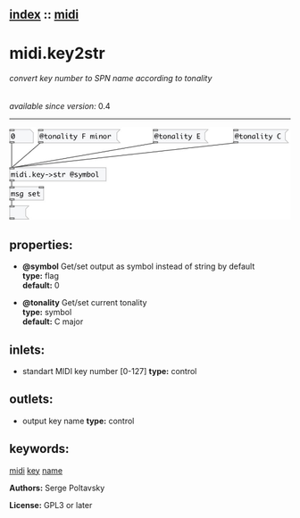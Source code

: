 [index](index.html) :: [midi](category_midi.html)
---

# midi.key2str

###### convert key number to SPN name according to tonality

*available since version:* 0.4

---




[![example](../examples/img/midi.key2str.jpg)](../examples/pd/midi.key2str.pd)







## properties:

* **@symbol** 
Get/set output as symbol instead of string by default<br>
__type:__ flag<br>
__default:__ 0<br>

* **@tonality** 
Get/set current tonality<br>
__type:__ symbol<br>
__default:__ C major<br>



## inlets:

* standart MIDI key number [0-127] 
__type:__ control<br>



## outlets:

* output key name
__type:__ control<br>



## keywords:

[midi](keywords/midi.html)
[key](keywords/key.html)
[name](keywords/name.html)






**Authors:** Serge Poltavsky




**License:** GPL3 or later





